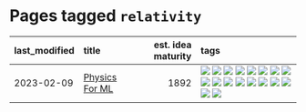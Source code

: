 # Pages tagged `relativity`

|last_modified|title|est. idea maturity|tags
|:---|:---|---:|:---|
|2023-02-09|[Physics For ML](../physics_for_ml.md)|1892|[![](https://img.shields.io/badge/tag-brownianmotion-d5ffe)](../tags/brownianmotion.md) [![](https://img.shields.io/badge/tag-curriculum-a68128)](../tags/curriculum.md) [![](https://img.shields.io/badge/tag-curvature-b4243e)](../tags/curvature.md) [![](https://img.shields.io/badge/tag-education-b7fb0)](../tags/education.md) [![](https://img.shields.io/badge/tag-eigenvectors-b25b5)](../tags/eigenvectors.md) [![](https://img.shields.io/badge/tag-gaugetheory-76bb24)](../tags/gaugetheory.md) [![](https://img.shields.io/badge/tag-grouptheory-496a1)](../tags/grouptheory.md) [![](https://img.shields.io/badge/tag-machinelearning-683f3)](../tags/machinelearning.md) [![](https://img.shields.io/badge/tag-manifolds-96bcc)](../tags/manifolds.md) [![](https://img.shields.io/badge/tag-ode-77485f)](../tags/ode.md) [![](https://img.shields.io/badge/tag-optimization-a9524c)](../tags/optimization.md) [![](https://img.shields.io/badge/tag-pde-e839f4)](../tags/pde.md) [![](https://img.shields.io/badge/tag-physics-b08442)](../tags/physics.md) [![](https://img.shields.io/badge/tag-probabilityfields-e6ab9)](../tags/probabilityfields.md) [![](https://img.shields.io/badge/tag-quantummechanics-abf295)](../tags/quantummechanics.md) [![](https://img.shields.io/badge/tag-relativity-97a75e)](../tags/relativity.md) [![](https://img.shields.io/badge/tag-tensorcalculus-29349d)](../tags/tensorcalculus.md) [![](https://img.shields.io/badge/tag-textbook-50c04b)](../tags/textbook.md)|